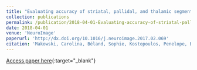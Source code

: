 ```yaml
---
title: "Evaluating accuracy of striatal, pallidal, and thalamic segmentation methods: Comparing automated approaches to manual delineation"
collection: publications
permalink: /publication/2018-04-01-Evaluating-accuracy-of-striatal-pallidal-and-thalamic-segmentation-methods-Comparing-automated-approaches-to-manual-delineation
date: 2018-04-01
venue: 'NeuroImage'
paperurl: 'http://dx.doi.org/10.1016/j.neuroimage.2017.02.069'
citation: 'Makowski, Carolina, Béland, Sophie, Kostopoulos, Penelope, Bhagwat, Nikhil, Devenyi, Gabriel A, Malla, Ashok K, Joober, Ridha, Lepage, Martin, Chakravarty, M Mallar, &quot;Evaluating accuracy of striatal, pallidal, and thalamic segmentation methods: Comparing automated approaches to manual delineation.&quot; NeuroImage, 2018.'
---
```

[Access paper here](http://dx.doi.org/10.1016/j.neuroimage.2017.02.069){:target="_blank"}
